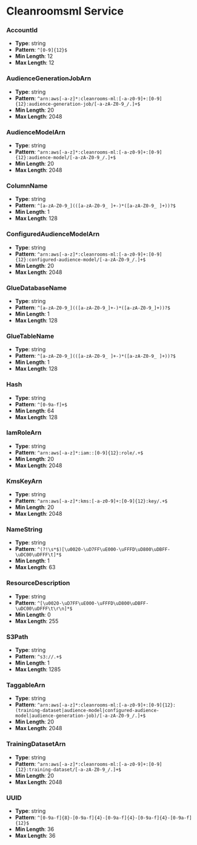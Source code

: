 # Cleanroomsml Service

### AccountId
- **Type**: string
- **Pattern**: `^[0-9]{12}$`
- **Min Length**: 12
- **Max Length**: 12

### AudienceGenerationJobArn
- **Type**: string
- **Pattern**: `^arn:aws[-a-z]*:cleanrooms-ml:[-a-z0-9]+:[0-9]{12}:audience-generation-job/[-a-zA-Z0-9_/.]+$`
- **Min Length**: 20
- **Max Length**: 2048

### AudienceModelArn
- **Type**: string
- **Pattern**: `^arn:aws[-a-z]*:cleanrooms-ml:[-a-z0-9]+:[0-9]{12}:audience-model/[-a-zA-Z0-9_/.]+$`
- **Min Length**: 20
- **Max Length**: 2048

### ColumnName
- **Type**: string
- **Pattern**: `^[a-zA-Z0-9_](([a-zA-Z0-9_ ]+-)*([a-zA-Z0-9_ ]+))?$`
- **Min Length**: 1
- **Max Length**: 128

### ConfiguredAudienceModelArn
- **Type**: string
- **Pattern**: `^arn:aws[-a-z]*:cleanrooms-ml:[-a-z0-9]+:[0-9]{12}:configured-audience-model/[-a-zA-Z0-9_/.]+$`
- **Min Length**: 20
- **Max Length**: 2048

### GlueDatabaseName
- **Type**: string
- **Pattern**: `^[a-zA-Z0-9_](([a-zA-Z0-9_]+-)*([a-zA-Z0-9_]+))?$`
- **Min Length**: 1
- **Max Length**: 128

### GlueTableName
- **Type**: string
- **Pattern**: `^[a-zA-Z0-9_](([a-zA-Z0-9_ ]+-)*([a-zA-Z0-9_ ]+))?$`
- **Min Length**: 1
- **Max Length**: 128

### Hash
- **Type**: string
- **Pattern**: `^[0-9a-f]+$`
- **Min Length**: 64
- **Max Length**: 128

### IamRoleArn
- **Type**: string
- **Pattern**: `^arn:aws[-a-z]*:iam::[0-9]{12}:role/.+$`
- **Min Length**: 20
- **Max Length**: 2048

### KmsKeyArn
- **Type**: string
- **Pattern**: `^arn:aws[-a-z]*:kms:[-a-z0-9]+:[0-9]{12}:key/.+$`
- **Min Length**: 20
- **Max Length**: 2048

### NameString
- **Type**: string
- **Pattern**: `^(?!\s*$)[\u0020-\uD7FF\uE000-\uFFFD\uD800\uDBFF-\uDC00\uDFFF\t]*$`
- **Min Length**: 1
- **Max Length**: 63

### ResourceDescription
- **Type**: string
- **Pattern**: `^[\u0020-\uD7FF\uE000-\uFFFD\uD800\uDBFF-\uDC00\uDFFF\t\r\n]*$`
- **Min Length**: 0
- **Max Length**: 255

### S3Path
- **Type**: string
- **Pattern**: `^s3://.+$`
- **Min Length**: 1
- **Max Length**: 1285

### TaggableArn
- **Type**: string
- **Pattern**: `^arn:aws[-a-z]*:cleanrooms-ml:[-a-z0-9]+:[0-9]{12}:(training-dataset|audience-model|configured-audience-model|audience-generation-job)/[-a-zA-Z0-9_/.]+$`
- **Min Length**: 20
- **Max Length**: 2048

### TrainingDatasetArn
- **Type**: string
- **Pattern**: `^arn:aws[-a-z]*:cleanrooms-ml:[-a-z0-9]+:[0-9]{12}:training-dataset/[-a-zA-Z0-9_/.]+$`
- **Min Length**: 20
- **Max Length**: 2048

### UUID
- **Type**: string
- **Pattern**: `^[0-9a-f]{8}-[0-9a-f]{4}-[0-9a-f]{4}-[0-9a-f]{4}-[0-9a-f]{12}$`
- **Min Length**: 36
- **Max Length**: 36

